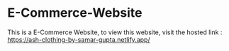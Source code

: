 # E-Commerce-Website

This is a E-Commerce Website, to view this website, visit the hosted link : https://ash-clothing-by-samar-gupta.netlify.app/
